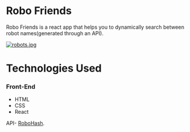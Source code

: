 # Robo Friends
Robo Friends is a react app that helps you to dynamically search between robot names(generated through an API).

[![robots.jpg](https://i.postimg.cc/vH90cRnq/robots.jpg)](https://postimg.cc/w7qXGG0L)


# Technologies Used

### Front-End
* HTML
* CSS
* React

API- [RoboHash](https://robohash.org/).
